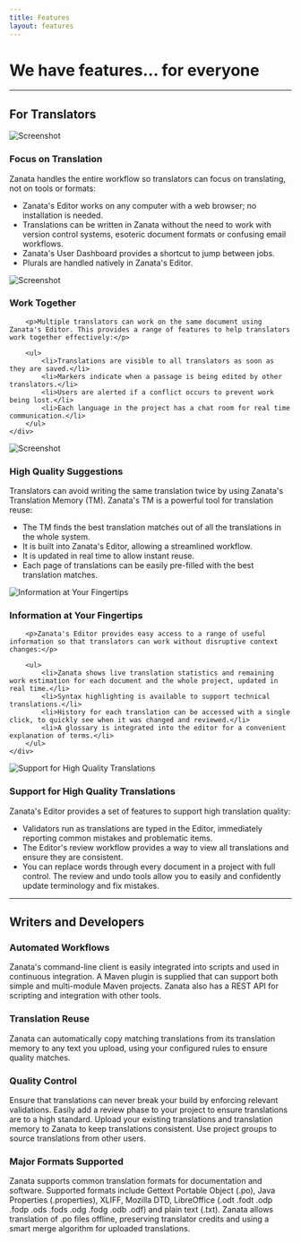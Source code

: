 ```yaml
---
title: Features
layout: features
---
```

<div class="txt--hero l--push-bottom-1">
    <h1 class="txt--align-center gamma"><span class="heading--secondary">We have features…</span> for everyone</h1>
</div>

<hr>

<h2 class="txt--align-center alpha heading--secondary">For Translators</h2>

<div class="g l--push-top-2">
    <div class="g__item w--1-3">
        <img src="{{ site.url }}/images/features/focus-on-translation.png" alt="Screenshot">
    </div>
    <div class="g__item w--2-3">
        <h3 class="l--push-top-0">Focus on Translation</h3>
        <!--
         - plural support
         - dashboard (recent addition)
        -->
        <p>Zanata handles the entire workflow so translators can focus on translating, not on tools or formats:</p>
        <ul>
           <li>Zanata's Editor works on any computer with a web browser; no installation is needed.</li>
           <li>Translations can be written in Zanata without the need to work with version control systems, esoteric document formats or confusing email workflows.</li>
           <li>Zanata's User Dashboard provides a shortcut to jump between jobs.</li>
           <li>Plurals are handled natively in Zanata's Editor.</li>
        </ul>
    </div>
</div>

<div class="g--rev l--push-top-2">
    <div class="g__item w--1-3">
        <img src="{{ site.url }}/images/features/work-together.png" alt="Screenshot">
    </div>
    <div class="g__item w--2-3">
        <h3 class="l--push-top-0">Work Together</h3>
        <!--
          - concurrent editing of the same document, immediately shared
          - position indicators
          - conflict resolution
          - chatroom
        -->

        <p>Multiple translators can work on the same document using Zanata's Editor. This provides a range of features to help translators work together effectively:</p>

        <ul>
            <li>Translations are visible to all translators as soon as they are saved.</li>
            <li>Markers indicate when a passage is being edited by other translators.</li>
            <li>Users are alerted if a conflict occurs to prevent work being lost.</li>
            <li>Each language in the project has a chat room for real time communication.</li>
        </ul>
    </div>
</div>

<div class="g l--push-top-2">
    <div class="g__item w--1-3">
        <img src="{{ site.url }}/images/features/high-quality-suggestions.png" alt="Screenshot">
    </div>
    <div class="g__item w--2-3">
        <h3 class="l--push-top-0">High Quality Suggestions</h3>
        <!--
         - shared translation memory, updated in realtime
         - TM merge - re-use translations from similar documents
        -->
        <p>Translators can avoid writing the same translation twice by using Zanata's Translation Memory (TM). Zanata's TM is a powerful tool for translation reuse:</p>
        <ul>
           <li>The TM finds the best translation matches out of all the translations in the whole system.</li>
           <li>It is built into Zanata's Editor, allowing a streamlined workflow.</li>
           <li>It is updated in real time to allow instant reuse.</li>
           <li>Each page of translations can be easily pre-filled with the best translation matches.</li>
        </ul>
    </div>
</div>

<div class="g--rev l--push-top-2">
    <div class="g__item w--1-3">
        <img src="{{ site.url }}/images/features/information-at-your-fingertips.png" alt="Information at Your Fingertips">
    </div>
    <div class="g__item w--2-3">
        <h3 class="l--push-top-0">Information at Your Fingertips</h3>
        <!--
         - syntax highlighting
         - live statistics
         - translation history
         - glossary
        -->

        <p>Zanata's Editor provides easy access to a range of useful information so that translators can work without disruptive context changes:</p>

        <ul>
            <li>Zanata shows live translation statistics and remaining work estimation for each document and the whole project, updated in real time.</li>
            <li>Syntax highlighting is available to support technical translations.</li>
            <li>History for each translation can be accessed with a single click, to quickly see when it was changed and reviewed.</li>
            <li>A glossary is integrated into the editor for a convenient explanation of terms.</li>
        </ul>
    </div>
</div>

<div class="g l--push-v-2">
    <div class="g__item w--1-3">
        <img src="{{ site.url }}/images/features/support-for-high-quality-translations.png" alt="Support for High Quality Translations">
    </div>
    <div class="g__item w--2-3">
        <h3 class="l--push-top-0">Support for High Quality Translations</h3>
        <!--
         - project-wide search & replace
         - review workflow
        -->
        <p>Zanata's Editor provides a set of features to support high translation quality:</p>
        <ul>
           <li>Validators run as translations are typed in the Editor, immediately reporting common mistakes and problematic items.</li>
           <li>The Editor's review workflow provides a way to view all translations and ensure they are consistent.</li>
           <li>You can replace words through every document in a project with full control. The review and undo tools allow you to easily and confidently update terminology and fix mistakes.</li>
        </ul>
    </div>
</div>

<hr>

<h2 class="txt--align-center alpha heading--secondary">Writers and Developers</h2>

### Automated Workflows

<!--
 - CLI client (fedora package, downloadable script)
 - Maven Plugin, supports multi-module projects
 - REST API for push, pull, stats
 - skynet integration
-->

Zanata's command-line client is easily integrated into scripts and used in continuous integration. A Maven plugin is supplied that can support both simple and multi-module Maven projects. Zanata also has a REST API for scripting and integration with other tools.


### Translation Reuse
<!--
 - automatic reuse (copytrans), configurable
-->

Zanata can automatically copy matching translations from its translation memory to any text you upload, using your configured rules to ensure quality matches. 


### Quality Control
<!--
 - enforced validations (TODO check that it is deployed before including in feature highlight)
 - translation reviews (optional)
 - TMX import/export (TODO put this in translator section as well)
 - Project Groups
 - Access control: Fedora projects limited to Fedora logins
-->

Ensure that translations can never break your build by enforcing relevant validations. Easily add a review phase to your project to ensure translations are to a high standard. Upload your existing translations and translation memory to Zanata to keep translations consistent. Use project groups to source translations from other users.


### Major Formats Supported
<!--
 - supports Gettext(PO), Properties, XLIFF, LibreOffice (ODT, etc.), Mozilla DTD
 - publican/docbook workflow
 - smart merge of PO files after offline translation
 - preserves PO translation credits
 - ignore outdated translations in uploaded Properties files
-->

Zanata supports common translation formats for documentation and software. Supported formats include Gettext Portable Object (.po), Java Properties (.properties), XLIFF, Mozilla DTD, LibreOffice (.odt .fodt .odp .fodp .ods .fods .odg .fodg .odb .odf) and plain text (.txt). Zanata allows translation of .po files offline, preserving translator credits and using a smart merge algorithm for uploaded translations.

<!--
## General

 - Very large documents and projects supported (REST and editor)
 - Login systems supported:
    - username/password (native Zanata)
    - OpenID: Google, Yahoo, Fedora
    - Kerberos
    - nukes (jboss.org)

## This is not really a feature

 - built and supported by Red Hat engineers
    - resources to respond to new feature requests (this is probably misleading)
    - dedicated development team without the cost of commercial tools

-->
